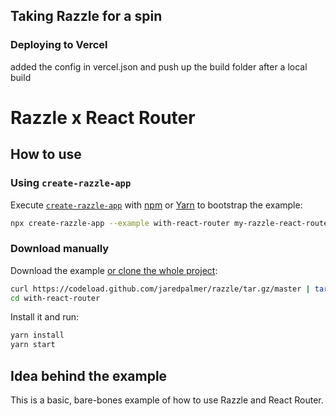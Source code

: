 ## Taking Razzle for a spin

### Deploying to Vercel

added the config in vercel.json and push up the build folder after a local build

# Razzle x React Router

## How to use

### Using `create-razzle-app`

Execute [`create-razzle-app`](https://github.com/jaredpalmer/razzle/tree/master/packages/create-razzle-app) with [npm](https://docs.npmjs.com/cli/init) or [Yarn](https://yarnpkg.com/lang/en/docs/cli/create/) to bootstrap the example:

```bash
npx create-razzle-app --example with-react-router my-razzle-react-router-app
```

### Download manually

Download the example [or clone the whole project](https://github.com/jaredpalmer/razzle.git):

```bash
curl https://codeload.github.com/jaredpalmer/razzle/tar.gz/master | tar -xz --strip=2 razzle-master/examples/with-react-router
cd with-react-router
```

Install it and run:

```bash
yarn install
yarn start
```

## Idea behind the example

This is a basic, bare-bones example of how to use Razzle and React Router.

